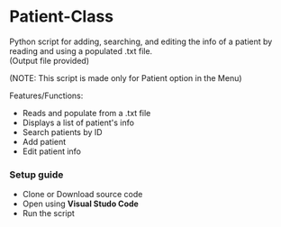 # Patient-Class
Python script for adding, searching, and editing the info of a patient by reading and using a populated .txt file.
<br />
(Output file provided)
<br />

(NOTE: This script is made only for Patient option in the Menu)

Features/Functions:
+ Reads and populate from a .txt file
+ Displays a list of patient's info
+ Search patients by ID
+ Add patient
+ Edit patient info

### Setup guide
- Clone or Download source code
- Open using **Visual Studo Code**
- Run the script
